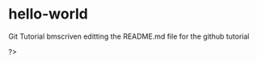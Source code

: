 # hello-world
Git Tutorial
bmscriven editting the README.md file for the github tutorial
<?php
echo "hello-World!";
<!-- connection to GIT Successful -->
?>
